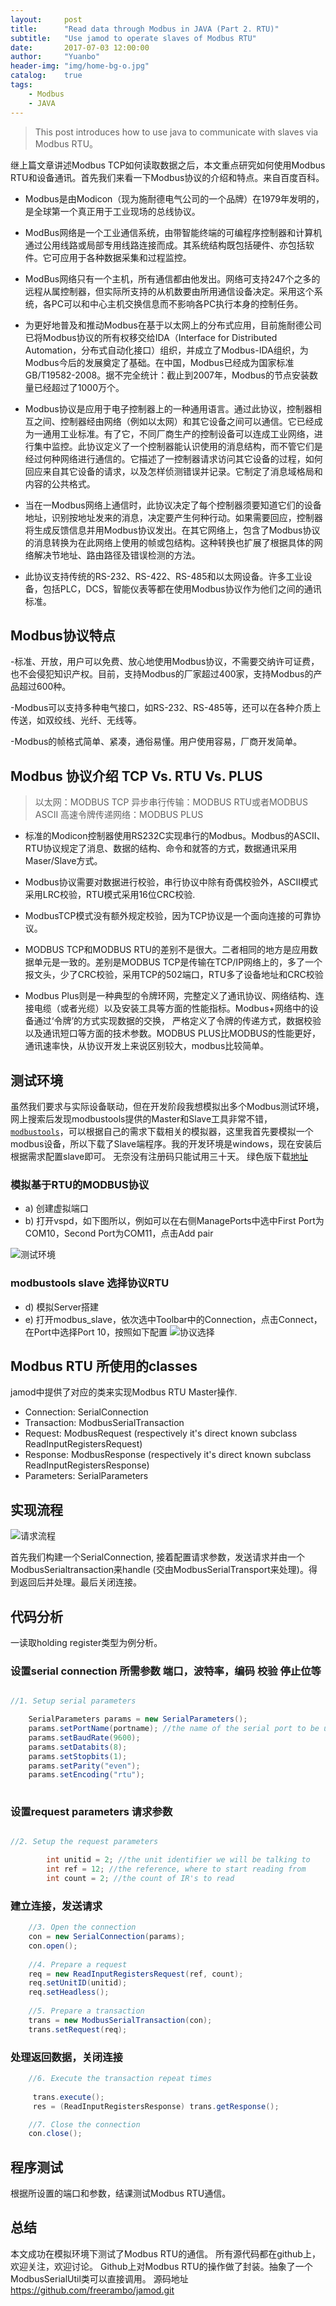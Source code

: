 ```yaml
---
layout:     post
title:      "Read data through Modbus in JAVA (Part 2. RTU)"
subtitle:   "Use jamod to operate slaves of Modbus RTU"
date:       2017-07-03 12:00:00
author:     "Yuanbo"
header-img: "img/home-bg-o.jpg"
catalog:    true
tags:
    - Modbus
    - JAVA
---
```


> This post introduces how to use java to communicate with slaves via Modbus RTU。
 
继上篇文章讲述Modbus TCP如何读取数据之后，本文重点研究如何使用Modbus RTU和设备通讯。首先我们来看一下Modbus协议的介绍和特点。来自百度百科。


 
- Modbus是由Modicon（现为施耐德电气公司的一个品牌）在1979年发明的，是全球第一个真正用于工业现场的总线协议。

- ModBus网络是一个工业通信系统，由带智能终端的可编程序控制器和计算机通过公用线路或局部专用线路连接而成。其系统结构既包括硬件、亦包括软件。它可应用于各种数据采集和过程监控。

- ModBus网络只有一个主机，所有通信都由他发出。网络可支持247个之多的远程从属控制器，但实际所支持的从机数要由所用通信设备决定。采用这个系统，各PC可以和中心主机交换信息而不影响各PC执行本身的控制任务。

- 为更好地普及和推动Modbus在基于以太网上的分布式应用，目前施耐德公司已将Modbus协议的所有权移交给IDA（Interface for Distributed Automation，分布式自动化接口）组织，并成立了Modbus-IDA组织，为Modbus今后的发展奠定了基础。在中国，Modbus已经成为国家标准GB/T19582-2008。据不完全统计：截止到2007年，Modbus的节点安装数量已经超过了1000万个。

- Modbus协议是应用于电子控制器上的一种通用语言。通过此协议，控制器相互之间、控制器经由网络（例如以太网）和其它设备之间可以通信。它已经成为一通用工业标准。有了它，不同厂商生产的控制设备可以连成工业网络，进行集中监控。此协议定义了一个控制器能认识使用的消息结构，而不管它们是经过何种网络进行通信的。它描述了一控制器请求访问其它设备的过程，如何回应来自其它设备的请求，以及怎样侦测错误并记录。它制定了消息域格局和内容的公共格式。

- 当在一Modbus网络上通信时，此协议决定了每个控制器须要知道它们的设备地址，识别按地址发来的消息，决定要产生何种行动。如果需要回应，控制器将生成反馈信息并用Modbus协议发出。在其它网络上，包含了Modbus协议的消息转换为在此网络上使用的帧或包结构。这种转换也扩展了根据具体的网络解决节地址、路由路径及错误检测的方法。

- 此协议支持传统的RS-232、RS-422、RS-485和以太网设备。许多工业设备，包括PLC，DCS，智能仪表等都在使用Modbus协议作为他们之间的通讯标准。
 
 ## Modbus协议特点

-标准、开放，用户可以免费、放心地使用Modbus协议，不需要交纳许可证费，也不会侵犯知识产权。目前，支持Modbus的厂家超过400家，支持Modbus的产品超过600种。

-Modbus可以支持多种电气接口，如RS-232、RS-485等，还可以在各种介质上传送，如双绞线、光纤、无线等。

-Modbus的帧格式简单、紧凑，通俗易懂。用户使用容易，厂商开发简单。

## Modbus 协议介绍 TCP Vs. RTU Vs. PLUS

> 以太网：MODBUS TCP 异步串行传输：MODBUS RTU或者MODBUS ASCII 高速令牌传递网络：MODBUS PLUS

- 标准的Modicon控制器使用RS232C实现串行的Modbus。Modbus的ASCII、RTU协议规定了消息、数据的结构、命令和就答的方式，数据通讯采用Maser/Slave方式。

- Modbus协议需要对数据进行校验，串行协议中除有奇偶校验外，ASCII模式采用LRC校验，RTU模式采用16位CRC校验.

- ModbusTCP模式没有额外规定校验，因为TCP协议是一个面向连接的可靠协议。

- MODBUS TCP和MODBUS RTU的差别不是很大。二者相同的地方是应用数据单元是一致的。差别是MODBUS TCP是传输在TCP/IP网络上的，多了一个报文头，少了CRC校验，采用TCP的502端口，RTU多了设备地址和CRC校验

- Modbus Plus则是一种典型的令牌环网，完整定义了通讯协议、网络结构、连接电缆（或者光缆）以及安装工具等方面的性能指标。Modbus+网络中的设备通过‘令牌’的方式实现数据的交换， 严格定义了令牌的传递方式，数据校验以及通讯短口等方面的技术参数。MODBUS PLUS比MODBUS的性能更好，通讯速率快，从协议开发上来说区别较大，modbus比较简单。

## 测试环境
虽然我们要求与实际设备联动，但在开发阶段我想模拟出多个Modbus测试环境，网上搜索后发现modbustools提供的Master和Slave工具非常不错，
 [`modbustools`](http://www.modbustools.com/)，可以根据自己的需求下载相关的模拟器，这里我首先要模拟一个modbus设备，所以下载了Slave端程序。我的开发环境是windows，现在安装后根据需求配置slave即可。
 无奈没有注册码只能试用三十天。 绿色版下载[地址](http://www.hifreud.com/2016/06/02/modbus-02-simulation-environment-setup/) 


### 模拟基于RTU的MODBUS协议

- a) 创建虚拟端口
- b) 打开vspd，如下图所以，例如可以在右侧ManagePorts中选中First Port为COM10，Second Port为COM11，点击Add pair

![测试环境](http://www.hifreud.com/images/blog/modbus/modbus-02-simulation-environment-setup/06.png)

### modbustools slave 选择协议RTU 

- d) 模拟Server搭建
- e) 打开modbus_slave，依次选中Toolbar中的Connection，点击Connect，在Port中选择Port 10，按照如下配置
![协议选择](http://www.hifreud.com/images/blog/modbus/modbus-02-simulation-environment-setup/07.png)


## Modbus RTU 所使用的classes  

jamod中提供了对应的类来实现Modbus RTU Master操作.
- Connection: SerialConnection
- Transaction: ModbusSerialTransaction
- Request: ModbusRequest (respectively it's direct known subclass ReadInputRegistersRequest)
- Response: ModbusResponse (respectively it's direct known subclass ReadInputRegistersResponse)
- Parameters: SerialParameters



## 实现流程


![请求流程](http://jamod.sourceforge.net/images/serialmaster_sequential.png)

首先我们构建一个SerialConnection, 接着配置请求参数，发送请求并由一个ModbusSerialtransaction来handle (交由ModbusSerialTransport来处理)。得到返回后并处理。最后关闭连接。


## 代码分析

一读取holding register类型为例分析。

###  设置serial connection 所需参数 端口，波特率，编码 校验 停止位等
```java

//1. Setup serial parameters

    SerialParameters params = new SerialParameters();
    params.setPortName(portname); //the name of the serial port to be used
    params.setBaudRate(9600); 
    params.setDatabits(8);
    params.setStopbits(1);
    params.setParity("even");
    params.setEncoding("rtu");
            	
```


###  设置request parameters 请求参数

```java

//2. Setup the request parameters         

    	int unitid = 2; //the unit identifier we will be talking to
    	int ref = 12; //the reference, where to start reading from
    	int count = 2; //the count of IR's to read
```


### 建立连接，发送请求

```java
    //3. Open the connection
    con = new SerialConnection(params);
    con.open();
    
    //4. Prepare a request
    req = new ReadInputRegistersRequest(ref, count);
    req.setUnitID(unitid);
    req.setHeadless();
    
    //5. Prepare a transaction
    trans = new ModbusSerialTransaction(con);
    trans.setRequest(req);
```


### 处理返回数据，关闭连接

```java
	//6. Execute the transaction repeat times
    	
     trans.execute();
     res = (ReadInputRegistersResponse) trans.getResponse();

    //7. Close the connection
    con.close();  

```


## 程序测试 

根据所设置的端口和参数，结课测试Modbus RTU通信。 


## 总结
本文成功在模拟环境下测试了Modbus RTU的通信。 所有源代码都在github上， 欢迎关注，欢迎讨论。
Github上对Modbus RTU的操作做了封装。抽象了一个ModbusSerialUtil类可以直接调用。
源码地址 <https://github.com/freerambo/jamod.git>
